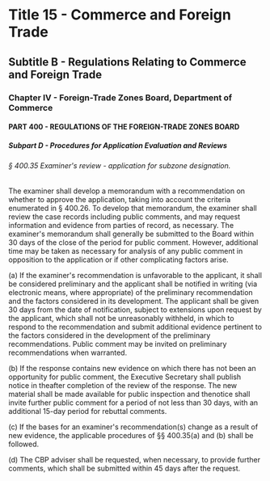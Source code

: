 
# Title 15 - Commerce and Foreign Trade
## Subtitle B - Regulations Relating to Commerce and Foreign Trade
### Chapter IV - Foreign-Trade Zones Board, Department of Commerce
#### PART 400 - REGULATIONS OF THE FOREIGN-TRADE ZONES BOARD
##### Subpart D - Procedures for Application Evaluation and Reviews
###### § 400.35 Examiner's review - application for subzone designation.

The examiner shall develop a memorandum with a recommendation on whether to approve the application, taking into account the criteria enumerated in § 400.26. To develop that memorandum, the examiner shall review the case records including public comments, and may request information and evidence from parties of record, as necessary. The examiner's memorandum shall generally be submitted to the Board within 30 days of the close of the period for public comment. However, additional time may be taken as necessary for analysis of any public comment in opposition to the application or if other complicating factors arise.

(a) If the examiner's recommendation is unfavorable to the applicant, it shall be considered preliminary and the applicant shall be notified in writing (via electronic means, where appropriate) of the preliminary recommendation and the factors considered in its development. The applicant shall be given 30 days from the date of notification, subject to extensions upon request by the applicant, which shall not be unreasonably withheld, in which to respond to the recommendation and submit additional evidence pertinent to the factors considered in the development of the preliminary recommendations. Public comment may be invited on preliminary recommendations when warranted.

(b) If the response contains new evidence on which there has not been an opportunity for public comment, the Executive Secretary shall publish notice in theafter completion of the review of the response. The new material shall be made available for public inspection and thenotice shall invite further public comment for a period of not less than 30 days, with an additional 15-day period for rebuttal comments.

(c) If the bases for an examiner's recommendation(s) change as a result of new evidence, the applicable procedures of §§ 400.35(a) and (b) shall be followed.

(d) The CBP adviser shall be requested, when necessary, to provide further comments, which shall be submitted within 45 days after the request.
